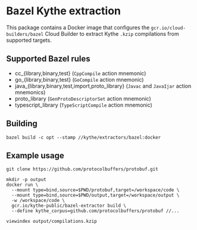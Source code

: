 # Bazel Kythe extraction

This package contains a Docker image that configures the `gcr.io/cloud-builders/bazel` Cloud Builder
to extract Kythe `.kzip` compilations from supported targets.

## Supported Bazel rules

* cc_{library,binary,test} (`CppCompile` action mnemonic)
* go_{library,binary,test} (`GoCompile` action mnemonic)
* java_{library,binary,test,import,proto_library} (`Javac` and `JavaIjar` action mnemonics)
* proto_library (`GenProtoDescriptorSet` action mnemonic)
* typescript_library (`TypeScriptCompile` action mnemonic)

## Building

```shell
bazel build -c opt --stamp //kythe/extractors/bazel:docker
```

## Example usage

```shell
git clone https://github.com/protocolbuffers/protobuf.git

mkdir -p output
docker run \
  --mount type=bind,source=$PWD/protobuf,target=/workspace/code \
  --mount type=bind,source=$PWD/output,target=/workspace/output \
  -w /workspace/code \
  gcr.io/kythe-public/bazel-extractor build \
  --define kythe_corpus=github.com/protocolbuffers/protobuf //...
  
viewindex output/compilations.kzip
```
